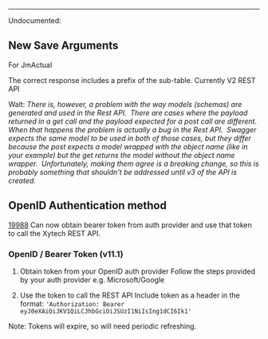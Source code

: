 


------------
Undocumented:
## New Save Arguments
For JmActual

The correct response includes a prefix of the sub-table.
Currently V2 REST API 


Walt:
*There is, however, a problem with the way models (schemas) are generated and used in the Rest API.  There are cases where the payload returned in a get call and the payload expected for a post call are different.  When that happens the problem is actually a bug in the Rest API.  Swagger expects the same model to be used in both of those cases, but they differ because the post expects a model wrapped with the object name (like in your example) but the get returns the model without the object name wrapper.  Unfortunately, making them agree is a breaking change, so this is probably something that shouldn't be addressed until v3 of the API is created.*



## OpenID Authentication method
[19988](https://dev.azure.com/xytsystems/Xytech%20Platform/_workitems/edit/19988)
Can now obtain bearer token from auth provider and use that token to call the Xytech REST API.
### OpenID / Bearer Token (v11.1)
1. Obtain token from your OpenID auth provider 
Follow the steps provided by your auth provider e.g. Microsoft/Google

2. Use the token to call the REST API
Include token as a header in the format:
`'Authorization: Bearer eyJ0eXAiOiJKV1QiLCJhbGciOiJSUzI1NiIsIng1dCI6Ik1'`  

Note: Tokens will expire, so will need periodic refreshing.